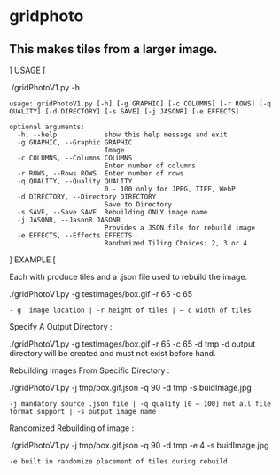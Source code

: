 # gridphoto
## This makes tiles from a larger image.

] USAGE [ 

./gridPhotoV1.py -h
```
usage: gridPhotoV1.py [-h] [-g GRAPHIC] [-c COLUMNS] [-r ROWS] [-q QUALITY] [-d DIRECTORY] [-s SAVE] [-j JASONR] [-e EFFECTS]

optional arguments:
  -h, --help            show this help message and exit
  -g GRAPHIC, --Graphic GRAPHIC
                        Image
  -c COLUMNS, --Columns COLUMNS
                        Enter number of columns
  -r ROWS, --Rows ROWS  Enter number of rows
  -q QUALITY, --Quality QUALITY
                        0 - 100 only for JPEG, TIFF, WebP
  -d DIRECTORY, --Directory DIRECTORY
                        Save to Directory
  -s SAVE, --Save SAVE  Rebuilding ONLY image name
  -j JASONR, --JasonR JASONR
                        Provides a JSON file for rebuild image
  -e EFFECTS, --Effects EFFECTS
                        Randomized Tiling Choices: 2, 3 or 4
```

] EXAMPLE [

Each with produce tiles and a .json file used to rebuild the image.

./gridPhotoV1.py -g testImages/box.gif -r 65 -c 65

	- g  image location | -r height of tiles | – c width of tiles

Specify A Output Directory :

./gridPhotoV1.py -g testImages/box.gif -r 65 -c 65 -d tmp
	-d output directory will be created and must not exist before hand.

Rebuilding Images From Specific Directory :

./gridPhotoV1.py -j tmp/box.gif.json -q 90 -d tmp  -s buidImage.jpg

	-j mandatory source .json file | -q quality [0 – 100] not all file format support | -s output image name

Randomized Rebuilding of image :

./gridPhotoV1.py -j tmp/box.gif.json -q 90 -d tmp -e 4  -s buidImage.jpg

	-e built in randomize placement of tiles during rebuild